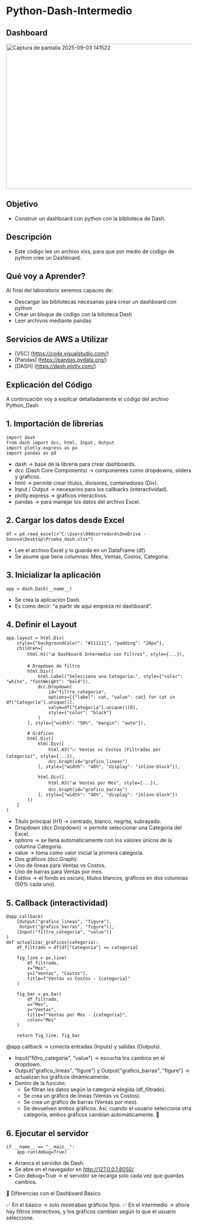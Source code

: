 # Python-Dash-Intermedio

## Dashboard

<img width="963" height="392" alt="Captura de pantalla 2025-09-03 141522" src="https://github.com/user-attachments/assets/415cfe09-51f4-4e5f-87d0-3dd34c1c7df2" />


## **Objetivo**
* Construir un dashboard con python con la biblioteca de Dash.

## **Descripción**
* Este código lee un archivo xlxs, para que por medio de codigo de python cree un Dashboard. 

## **Qué voy a Aprender?** 
Al final del laboratorio seremos capaces de:
* Descargar las bibliotecas necesarias para crear un dashboard con python
* Crear un bloque de codigo con la bilioteca Dash
* Leer archivos mediante pandas 

## **Servicios de AWS a Utilizar**
* [VSC]    (https://code.visualstudio.com/)
* [Pandas] (https://pandas.pydata.org/)
* [DASH]   (https://dash.plotly.com/)

## **Explicación del Código**
A continuación voy a explicar detalladamente el código del archivo Python_Dash

## 1. Importación de librerías
```
import dash
from dash import dcc, html, Input, Output
import plotly.express as px
import pandas as pd
```
* dash → base de la librería para crear dashboards.
* dcc (Dash Core Components) → componentes como dropdowns, sliders y gráficos.
* html → permite crear títulos, divisores, contenedores (Div).
* Input / Output → necesarios para los callbacks (interactividad).
* plotly.express → gráficos interactivos.
* pandas → para manejar los datos del archivo Excel.

## 2. Cargar los datos desde Excel
```
df = pd.read_excel(r"C:\Users\99dcorredorm\OneDrive - Sonova\Desktop\Prueba_dash.xlsx")
```
* Lee el archivo Excel y lo guarda en un DataFrame (df).
* Se asume que tiene columnas: Mes, Ventas, Costos, Categoria.

## 3. Inicializar la aplicación
```
app = dash.Dash(__name__)
```
* Se crea la aplicación Dash.
* Es como decir: "a partir de aquí empieza mi dashboard".
  
## 4. Definir el Layout
```
app.layout = html.Div(
    style={"backgroundColor": "#111111", "padding": "20px"},
    children=[
        html.H1("📊 Dashboard Intermedio con Filtros", style={...}),

        # Dropdown de filtro
        html.Div([
            html.Label("Selecciona una Categoría:", style={"color": "white", "fontWeight": "bold"}),
            dcc.Dropdown(
                id="filtro_categoria",
                options=[{"label": cat, "value": cat} for cat in df["Categoria"].unique()],
                value=df["Categoria"].unique()[0],
                style={"color": "black"}
            )
        ], style={"width": "50%", "margin": "auto"}),

        # Gráficos
        html.Div([
            html.Div([
                html.H3("📈 Ventas vs Costos (Filtradas por Categoría)", style={...}),
                dcc.Graph(id="grafico_lineas")
            ], style={"width": "48%", "display": "inline-block"}),

            html.Div([
                html.H3("📊 Ventas por Mes", style={...}),
                dcc.Graph(id="grafico_barras")
            ], style={"width": "48%", "display": "inline-block"})
        ])
    ]
)
```
* Título principal (H1) → centrado, blanco, negrita, subrayado.
* Dropdown (dcc.Dropdown) → permite seleccionar una Categoría del Excel.
* options → se llena automáticamente con los valores únicos de la columna Categoria.
* value → toma como valor inicial la primera categoría.
* Dos gráficos (dcc.Graph):
* Uno de líneas para Ventas vs Costos.
* Uno de barras para Ventas por mes.
* Estilos → el fondo es oscuro, títulos blancos, gráficos en dos columnas (50% cada uno).

## 5. Callback (interactividad)
```
@app.callback(
    [Output("grafico_lineas", "figure"),
     Output("grafico_barras", "figure")],
    [Input("filtro_categoria", "value")]
)
def actualizar_graficos(categoria):
    df_filtrado = df[df["Categoria"] == categoria]

    fig_line = px.line(
        df_filtrado,
        x="Mes",
        y=["Ventas", "Costos"],
        title=f"Ventas vs Costos - {categoria}"
    )

    fig_bar = px.bar(
        df_filtrado,
        x="Mes",
        y="Ventas",
        title=f"Ventas por Mes - {categoria}",
        color="Mes"
    )

    return fig_line, fig_bar
```
@app.callback → conecta entradas (Inputs) y salidas (Outputs).
* Input("filtro_categoria", "value") → escucha los cambios en el dropdown.
* Output("grafico_lineas", "figure") y Output("grafico_barras", "figure") → actualizan los gráficos dinámicamente.
* Dentro de la función:
     * Se filtran los datos según la categoría elegida (df_filtrado).
     * Se crea un gráfico de líneas (Ventas vs Costos).
     * Se crea un gráfico de barras (Ventas por mes).
     * Se devuelven ambos gráficos.
Así, cuando el usuario selecciona otra categoría, ambos gráficos cambian automáticamente. 🎯


## 6. Ejecutar el servidor
```
if __name__ == "__main__":
    app.run(debug=True)
```
* Arranca el servidor de Dash.
* Se abre en el navegador en http://127.0.0.1:8050/.
* Con debug=True → el servidor se recarga solo cada vez que guardas cambios.


🎯 Diferencias con el Dashboard Básico

✅ En el básico → solo mostrabas gráficos fijos.
✅ En el intermedio → ahora hay filtros interactivos, y los gráficos cambian según lo que el usuario seleccione.




